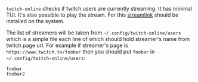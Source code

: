 `twitch-online` checks if twitch users are currently streaming. It has minimal TUI. It's also possible to play the
stream. For this [streamlink](https://github.com/streamlink/streamlink) should be installed on the system.

The list of streamers will be taken from `~/.config/twitch-online/users` which is a simple file each
line of which should hold streamer's name from twitch page url. For example if streamer's page is
`https://www.twitch.tv/foobar` then you should put `foobar` in `~/.config/twitch-online/users`:

```
foobar
foobar2
```

